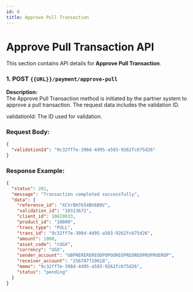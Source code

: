 ```yaml
---
id: 8
title: Approve Pull Transaction
---
```


# Approve Pull Transaction API

This section contains API details for **Approve Pull Transaction**.

### 1. POST `{{URL}}/payment/approve-pull`

**Description:**  
The Approve Pull Transaction method is initiated by the partner system to approve a pull transaction. The request data includes the validation ID.

validationId: The ID used for validation.

### Request Body:
```json
{
  "validationId": "9c32ff7e-398d-4d95-a503-9262fc675d26"
}
```

### Response Example:
```json
{
  "status": 201,
  "message": "Transaction completed successfully",
  "data": {
    "reference_id": "XCVrBH7654BV6B9V",
    "validation_id": "10313672",
    "client_id": 10819033,
    "product_id": "10000",
    "trans_type": "PULL",
    "trans_id": "9c32ff7e-398d-4d95-a503-9262fc675d26",
    "amount": 1000,
    "asset_code": "cUGX",
    "currency": "UGX",
    "sender_account": "GBPREREREREOOPOPOOREOPREOREOPROPROEROP",
    "receiver_account": "256787719618",
    "memo": "9c32ff7e-398d-4d95-a503-9262fc675d26",
    "status": "pending"
  }
}
```
